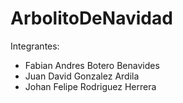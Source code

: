 # ArbolitoDeNavidad

Integrantes: 
- Fabian Andres Botero Benavides
- Juan David Gonzalez Ardila
- Johan Felipe Rodriguez Herrera
